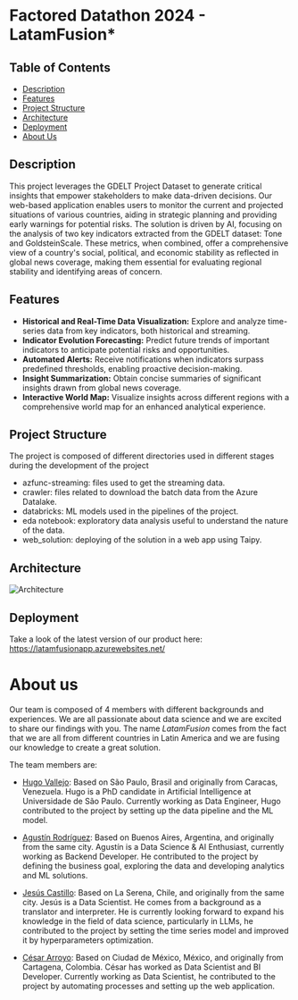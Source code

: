 # Factored Datathon 2024 - LatamFusion*

## Table of Contents 
- [Description](#description)
- [Features](#features)
- [Project Structure](#project-structure)
- [Architecture](#architecture)
- [Deployment](#Deployment)
- [About Us](#about-us)

## Description 

This project leverages the GDELT Project Dataset to generate critical insights that empower stakeholders to make data-driven decisions. Our web-based application enables users to monitor the current and projected situations of various countries, aiding in strategic planning and providing early warnings for potential risks. The solution is driven by AI, focusing on the analysis of two key indicators extracted from the GDELT dataset: Tone and GoldsteinScale. These metrics, when combined, offer a comprehensive view of a country's social, political, and economic stability as reflected in global news coverage, making them essential for evaluating regional stability and identifying areas of concern.

## Features 

- **Historical and Real-Time Data Visualization:** Explore and analyze time-series data from key indicators, both historical and streaming.
- **Indicator Evolution Forecasting:** Predict future trends of important indicators to anticipate potential risks and opportunities.
- **Automated Alerts:** Receive notifications when indicators surpass predefined thresholds, enabling proactive decision-making.
- **Insight Summarization:** Obtain concise summaries of significant insights drawn from global news coverage.
- **Interactive World Map:** Visualize insights across different regions with a comprehensive world map for an enhanced analytical experience.

## Project Structure

The project is composed of different directories used in different stages during the development of the project

* azfunc-streaming: files used to get the streaming data.
* crawler: files related to download the batch data from the Azure Datalake.
* databricks: ML models used in the pipelines of the project.
* eda notebook: exploratory data analysis useful to understand the nature of the data.
* web_solution: deploying of the solution in a web app using Taipy.

## Architecture

![Architecture](/images/Architecture_LatamFusion.png)

## Deployment
Take a look of the latest version of our product here: https://latamfusionapp.azurewebsites.net/

# About us

Our team is composed of 4 members with different backgrounds and experiences. We are all passionate about data science and we are excited to share our findings with you. The name *LatamFusion* comes from the fact that we are all from different countries in Latin America and we are fusing our knowledge to create a great solution.

The team members are:

- [Hugo Vallejo](https://www.linkedin.com/in/hugo-r-vallejo-angulo/): Based on São Paulo, Brasil and originally from Caracas, Venezuela. Hugo is a PhD candidate in Artificial Intelligence at Universidade de São Paulo. Currently working as Data Engineer, Hugo contributed to the project by setting up the data pipeline and the ML model.

- [Agustín Rodríguez](https://www.linkedin.com/in/agustinnrodriguez/): Based on Buenos Aires, Argentina, and originally from the same city. Agustín is a Data Science & AI Enthusiast, currently working as Backend Developer. He contributed to the project by defining the business goal, exploring the data and developing analytics and ML solutions.

- [Jesús Castillo](https://www.linkedin.com/in/jes%C3%BAs-castillo/): Based on La Serena, Chile, and originally from the same city. Jesús is a Data Scientist. He comes from a background as a translator and interpreter. He is currently looking forward to expand his knowledge in the field of data science, particularly in LLMs, he contributed to the project by setting the time series model and improved it by hyperparameters optimization.

- [César Arroyo](https://www.linkedin.com/in/cesar-arroyo-cardenas): Based on Ciudad de México, México, and originally from Cartagena, Colombia. César has worked as Data Scientist and BI Developer. Currently working as Data Scientist, he contributed to the project by automating processes and setting up the web application.

